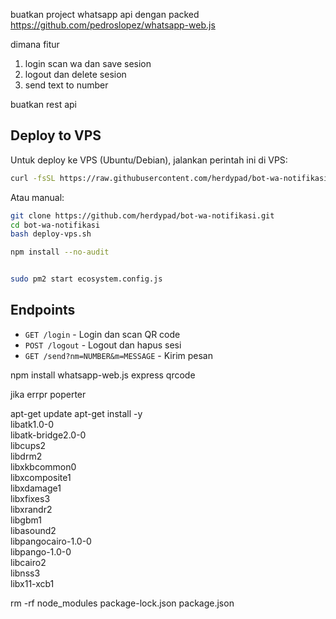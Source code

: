 buatkan project whatsapp api
dengan packed https://github.com/pedroslopez/whatsapp-web.js

dimana fitur

1. login scan wa dan save sesion
2. logout dan delete sesion
3. send text to number

buatkan rest api

## Deploy to VPS

Untuk deploy ke VPS (Ubuntu/Debian), jalankan perintah ini di VPS:

```bash
curl -fsSL https://raw.githubusercontent.com/herdypad/bot-wa-notifikasi/refs/heads/main/deploy-vps.sh | bash
```

Atau manual:

```bash
git clone https://github.com/herdypad/bot-wa-notifikasi.git
cd bot-wa-notifikasi
bash deploy-vps.sh

npm install --no-audit


sudo pm2 start ecosystem.config.js
```

## Endpoints

- `GET /login` - Login dan scan QR code
- `POST /logout` - Logout dan hapus sesi  
- `GET /send?nm=NUMBER&m=MESSAGE` - Kirim pesan

npm install whatsapp-web.js express qrcode



jika errpr poperter


apt-get update
apt-get install -y \
    libatk1.0-0 \
    libatk-bridge2.0-0 \
    libcups2 \
    libdrm2 \
    libxkbcommon0 \
    libxcomposite1 \
    libxdamage1 \
    libxfixes3 \
    libxrandr2 \
    libgbm1 \
    libasound2 \
    libpangocairo-1.0-0 \
    libpango-1.0-0 \
    libcairo2 \
    libnss3 \
    libx11-xcb1



<!-- delate -->
rm -rf node_modules package-lock.json package.json 